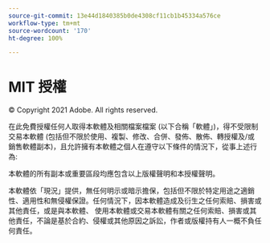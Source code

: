 ```yaml
---
source-git-commit: 13e44d1840385b0de4308cf11cb1b45334a576ce
workflow-type: tm+mt
source-wordcount: '170'
ht-degree: 100%

---
```

# MIT 授權

© Copyright 2021 Adobe. All rights reserved.

在此免費授權任何人取得本軟體及相關檔案檔案
(以下合稱「軟體」)，得不受限制交易本軟體
(包括但不限於使用、複製、修改、合併、發佈、散佈、轉授權及/或銷售軟體副本)，且允許擁有本軟體之個人在遵守以下條件的情況下，從事上述行為:

本軟體的所有副本或重要區段均應包含以上版權聲明和本授權聲明。

本軟體依「現況」提供，無任何明示或暗示擔保，包括但不限於特定用途之適銷性、適用性和無侵權保證。任何情況下，因本軟體造成及衍生之任何索賠、損害或其他責任，或是與本軟體、
使用本軟體或交易本軟體有關之任何索賠、損害或其他責任，不論是基於合約、侵權或其他原因之訴訟，作者或版權持有人一概不負任何責任。
